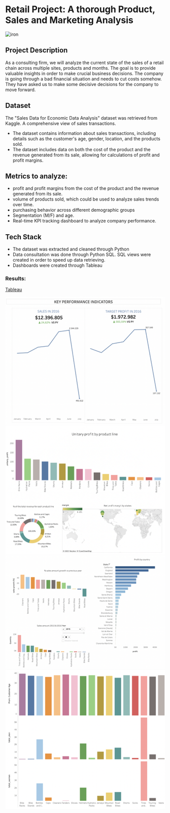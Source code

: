 

# Retail Project: A thorough Product, Sales and Marketing Analysis

![iron](https://imageio.forbes.com/specials-images/imageserve/5fb20cea5764e0806374bb73/The-5-Biggest-Retail-Trends-In-2021/960x0.jpg?format=jpg&width=960)

## Project Description

As a consulting firm,  we will analyze the current state of the sales of a retail chain across multiple sites, products and months. The goal is to provide valuable insights in order to make crucial business decisions. The company is going through a bad financial situation and needs to cut costs somehow. They have asked us to make some decisive decisions for the company to move forward.

## Dataset

The "Sales Data for Economic Data Analysis" dataset was retrieved from Kaggle. A comprehensive view of sales transactions.
- The dataset contains information about sales transactions, including details such as the customer's age, gender, location, and the products sold.
- The dataset includes data on both the cost of the product and the revenue generated from its sale, allowing for calculations of profit and profit margins.


## Metrics to analyze:

- profit and profit margins from the cost of the product and the revenue generated from its sale.
- volume of products sold, which could be used to analyze sales trends over time.
- purchasing behavior across different demographic groups
- Segmentation (M/F) and age.
- Real-time KPI tracking dashboard to analyze company performance.

## Tech Stack
- The dataset was extracted and cleaned through Python
- Data consultation was done through Python SQL. SQL views were created in order to speed up data retrieving.
- Dashboards were created through Tableau

### Results:

[Tableau](https://public.tableau.com/app/profile/miguel.palos.pou/viz/sales_16847743934250/Story1?publish=yes)

![pic1](./pic1.png)
![pic2](./pic2.png)
![pic3](./pic3.png)
![pic4](./pic4.png)




